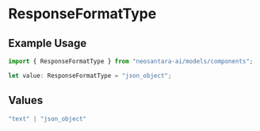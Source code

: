# ResponseFormatType

## Example Usage

```typescript
import { ResponseFormatType } from "neosantara-ai/models/components";

let value: ResponseFormatType = "json_object";
```

## Values

```typescript
"text" | "json_object"
```